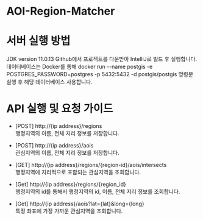 # AOI-Region-Matcher

# 서버 실행 방법
JDK version 11.0.13
Github에서 프로젝트를 다운받아 IntelliJ로 빌드 후 실행합니다.
데이터베이스는 Docker를 통해
docker run --name postgis -e POSTGRES_PASSWORD=postgres -p 5432:5432 -d postgis/postgis
명령문 실행 후 해당 데이터베이스 사용합니다.

# API 실행 및 요청 가이드

- [POST] http://{ip address}/regions  
행정지역의 이름, 전체 지리 정보를 저장합니다.

- [POST] http://{ip address}/aois  
관심지역의 이름, 전체 지리 정보를 저장합니다.

- [GET] http://{ip address}/regions/{region-id}/aois/intersects  
행정지역에 지리적으로 포함되는 관심지역을 조회합니다.

- [Get] http://{ip address}/regions/{region_id}  
행정지역의 id를 통해서 행정지역의 id, 이름, 전체 지리 정보를 조회합니다.

- [Get] http://{ip address}/aois?lat={lat}&long={long}  
특정 좌표에 가장 가까운 관심지역을 조회합니다.
